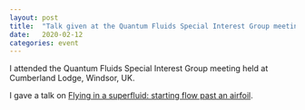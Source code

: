 ```yaml
---
layout: post
title:  "Talk given at the Quantum Fluids Special Interest Group meeting (Cumberland Lodge, Windsor, UK)"
date:   2020-02-12
categories: event
---
```


I attended the Quantum Fluids Special Interest Group meeting held at Cumberland Lodge, Windsor, UK.

I gave a talk on [Flying in a superfluid: starting flow past an airfoil](/research/assets/slides/200212_Windsor.pdf).
